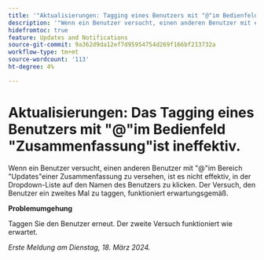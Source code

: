 ```yaml
---
title: '"Aktualisierungen: Tagging eines Benutzers mit "@"im Bedienfeld "Zusammenfassung"ist ineffektiv.'
description: '"Wenn ein Benutzer versucht, einen anderen Benutzer mit einem "@"im Bereich "Updates"einer Zusammenfassung zu versehen, ist es nicht effektiv, in der Dropdown-Liste auf den Namen des Benutzers zu klicken. Der Versuch, den Benutzer ein zweites Mal zu taggen, funktioniert erwartungsgemäß."'
hidefromtoc: true
feature: Updates and Notifications
source-git-commit: 9a362d9da12ef7d95954754d269f166bf213732a
workflow-type: tm+mt
source-wordcount: '113'
ht-degree: 4%

---
```



# Aktualisierungen: Das Tagging eines Benutzers mit &quot;@&quot;im Bedienfeld &quot;Zusammenfassung&quot;ist ineffektiv.

Wenn ein Benutzer versucht, einen anderen Benutzer mit &quot;@&quot;im Bereich &quot;Updates&quot;einer Zusammenfassung zu versehen, ist es nicht effektiv, in der Dropdown-Liste auf den Namen des Benutzers zu klicken. Der Versuch, den Benutzer ein zweites Mal zu taggen, funktioniert erwartungsgemäß.

**Problemumgehung**

Taggen Sie den Benutzer erneut. Der zweite Versuch funktioniert wie erwartet.

_Erste Meldung am Dienstag, 18. März 2024._


